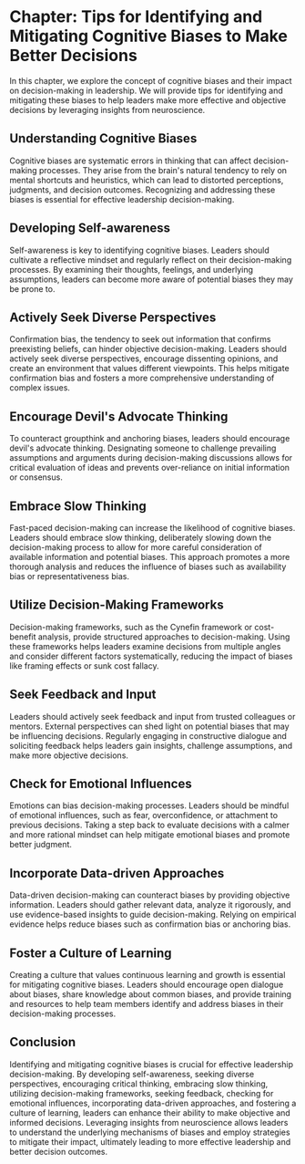 Chapter: Tips for Identifying and Mitigating Cognitive Biases to Make Better Decisions
======================================================================================

In this chapter, we explore the concept of cognitive biases and their impact on decision-making in leadership. We will provide tips for identifying and mitigating these biases to help leaders make more effective and objective decisions by leveraging insights from neuroscience.

Understanding Cognitive Biases
------------------------------

Cognitive biases are systematic errors in thinking that can affect decision-making processes. They arise from the brain's natural tendency to rely on mental shortcuts and heuristics, which can lead to distorted perceptions, judgments, and decision outcomes. Recognizing and addressing these biases is essential for effective leadership decision-making.

Developing Self-awareness
-------------------------

Self-awareness is key to identifying cognitive biases. Leaders should cultivate a reflective mindset and regularly reflect on their decision-making processes. By examining their thoughts, feelings, and underlying assumptions, leaders can become more aware of potential biases they may be prone to.

Actively Seek Diverse Perspectives
----------------------------------

Confirmation bias, the tendency to seek out information that confirms preexisting beliefs, can hinder objective decision-making. Leaders should actively seek diverse perspectives, encourage dissenting opinions, and create an environment that values different viewpoints. This helps mitigate confirmation bias and fosters a more comprehensive understanding of complex issues.

Encourage Devil's Advocate Thinking
-----------------------------------

To counteract groupthink and anchoring biases, leaders should encourage devil's advocate thinking. Designating someone to challenge prevailing assumptions and arguments during decision-making discussions allows for critical evaluation of ideas and prevents over-reliance on initial information or consensus.

Embrace Slow Thinking
---------------------

Fast-paced decision-making can increase the likelihood of cognitive biases. Leaders should embrace slow thinking, deliberately slowing down the decision-making process to allow for more careful consideration of available information and potential biases. This approach promotes a more thorough analysis and reduces the influence of biases such as availability bias or representativeness bias.

Utilize Decision-Making Frameworks
----------------------------------

Decision-making frameworks, such as the Cynefin framework or cost-benefit analysis, provide structured approaches to decision-making. Using these frameworks helps leaders examine decisions from multiple angles and consider different factors systematically, reducing the impact of biases like framing effects or sunk cost fallacy.

Seek Feedback and Input
-----------------------

Leaders should actively seek feedback and input from trusted colleagues or mentors. External perspectives can shed light on potential biases that may be influencing decisions. Regularly engaging in constructive dialogue and soliciting feedback helps leaders gain insights, challenge assumptions, and make more objective decisions.

Check for Emotional Influences
------------------------------

Emotions can bias decision-making processes. Leaders should be mindful of emotional influences, such as fear, overconfidence, or attachment to previous decisions. Taking a step back to evaluate decisions with a calmer and more rational mindset can help mitigate emotional biases and promote better judgment.

Incorporate Data-driven Approaches
----------------------------------

Data-driven decision-making can counteract biases by providing objective information. Leaders should gather relevant data, analyze it rigorously, and use evidence-based insights to guide decision-making. Relying on empirical evidence helps reduce biases such as confirmation bias or anchoring bias.

Foster a Culture of Learning
----------------------------

Creating a culture that values continuous learning and growth is essential for mitigating cognitive biases. Leaders should encourage open dialogue about biases, share knowledge about common biases, and provide training and resources to help team members identify and address biases in their decision-making processes.

Conclusion
----------

Identifying and mitigating cognitive biases is crucial for effective leadership decision-making. By developing self-awareness, seeking diverse perspectives, encouraging critical thinking, embracing slow thinking, utilizing decision-making frameworks, seeking feedback, checking for emotional influences, incorporating data-driven approaches, and fostering a culture of learning, leaders can enhance their ability to make objective and informed decisions. Leveraging insights from neuroscience allows leaders to understand the underlying mechanisms of biases and employ strategies to mitigate their impact, ultimately leading to more effective leadership and better decision outcomes.
